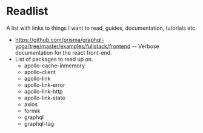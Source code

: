# Readlist
A list with links to things I want to read, guides, documentation, tutorials etc.

- https://github.com/prisma/graphql-yoga/tree/master/examples/fullstack/frontend
-- Verbose documentation for the react front-end.
- List of packages to read up on.
  - apollo-cache-inmemory
  - apollo-client
  - apollo-link
  - apollo-link-error
  - apollo-link-http
  - apollo-link-state
  - axios
  - formik
  - graphql
  - graphql-tag
